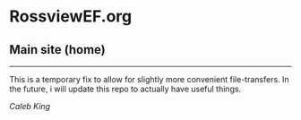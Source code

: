 # RossviewEF.org
## Main site (home)
---
This is a temporary fix to allow for slightly more convenient file-transfers. In the future, i will update this repo to actually have useful things.

*Caleb King*
